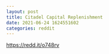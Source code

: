 ```yaml
--- 
layout: post 
title: Citadel Capital Replenishment 
date: 2021-06-24 1624551602 
categories: reddit 
--- 
```

https://redd.it/o748rv